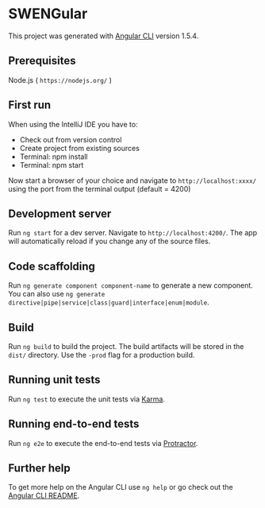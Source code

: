 # SWENGular

This project was generated with [Angular CLI](https://github.com/angular/angular-cli) version 1.5.4.

## Prerequisites

Node.js ( `https://nodejs.org/` )

## First run

When using the IntelliJ IDE you have to:
* Check out from version control
* Create project from existing sources
* Terminal: npm install
* Terminal: npm start

Now start a browser of your choice and navigate to `http://localhost:xxxx/` using the port from the terminal output (default = 4200)

## Development server

Run `ng start` for a dev server. Navigate to `http://localhost:4200/`. The app will automatically reload if you change any of the source files.

## Code scaffolding

Run `ng generate component component-name` to generate a new component. You can also use `ng generate directive|pipe|service|class|guard|interface|enum|module`.

## Build

Run `ng build` to build the project. The build artifacts will be stored in the `dist/` directory. Use the `-prod` flag for a production build.

## Running unit tests

Run `ng test` to execute the unit tests via [Karma](https://karma-runner.github.io).

## Running end-to-end tests

Run `ng e2e` to execute the end-to-end tests via [Protractor](http://www.protractortest.org/).

## Further help

To get more help on the Angular CLI use `ng help` or go check out the [Angular CLI README](https://github.com/angular/angular-cli/blob/master/README.md).
